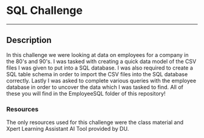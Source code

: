 # SQL Challenge
---
## Description
In this challenge we were looking at data on employees for a company in the 80's and 90's. I was tasked with creating a quick data model of the CSV files I was given to put into a SQL database. I was also required to create a SQL table schema in order to import the CSV files into the SQL database correctly. Lastly I was asked to complete various queries with the employee database in order to uncover the data which I was tasked to find. All of these you will find in the EmployeeSQL folder of this repository!

### Resources
The only resources used for this challenge were the class material and Xpert Learning Assistant AI Tool provided by DU.